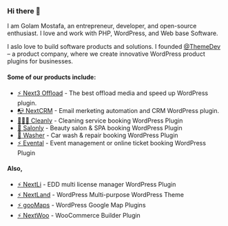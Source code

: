 ### Hi there 👋

I am Golam Mostafa, an entrepreneur, developer, and open-source enthusiast. I love and work with PHP, WordPress, and Web base Software.

I aslo love to build software products and solutions. I founded <a href="https://www.themedev.net/">@ThemeDev</a> – a product company, where we create innovative WordPress product plugins for businesses.

<h4>Some of our products include:</h4>
<ul>
  <li><a href="https://www.themedev.net/next3-offload/">⚡ Next3 Offload</a> - The best offload media and speed up WordPress plugin.</li>
  <li><a href="https://www.themedev.net/nextcrm/">📭 NextCRM</a> - Email merketing automation and CRM WordPress plugin.</li>
  <li><a href="https://www.themedev.net/cleanly/">👨🏻‍💻 Cleanly</a> - Cleaning service booking WordPress Plugin</li>
  <li><a href="https://www.themedev.net/salonly/">🎉 Salonly</a> - Beauty salon & SPA booking WordPress Plugin</li>
  <li><a href="https://www.themedev.net/washer/">🌱 Washer</a> - Car wash & repair booking WordPress Plugin</li>
  <li><a href="https://www.themedev.net/evental/">⚡ Evental</a> - Event management or online ticket booking WordPress Plugin</li>
</ul>


<h4>Also,</h4>
<ul>
  <li><a href="https://www.themedev.net/nextli/">⚡ NextLi</a> - EDD multi license manager WordPress Plugin</li>
  <li><a href="https://nextland.dev/">⚡ NextLand</a> - WordPress Multi-purpose WordPress Theme</li>
  <li><a href="https://www.themedev.net/goomaps/">⚡ gooMaps</a> - WordPress Google Map Plugins</li>
  <li><a href="https://www.themedev.net/nextwoo/">⚡ NextWoo</a> - WooCommerce Builder Plugin</li>
</ul>

